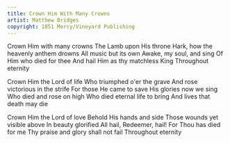 ```yaml
---
title: Crown Him With Many Crowns
artist: Matthew Bridges
copyright: 1851 Mercy/Vineyard Publishing
---
```


Crown Him with many crowns
The Lamb upon His throne
Hark, how the heavenly anthem drowns
All music but its own
Awake, my soul, and sing
Of Him who died for thee
And hail Him as thy matchless King
Throughout eternity

Crown Him the Lord of life
Who triumphed o'er the grave
And rose victorious in the strife
For those He came to save
His glories now we sing
Who died and rose on high
Who died eternal life to bring
And lives that death may die

Crown Him the Lord of love
Behold His hands and side
Those wounds yet visible above
In beauty glorified
All hail, Redeemer, hail!
For Thou has died for me
Thy praise and glory shall not fail
Throughout eternity









